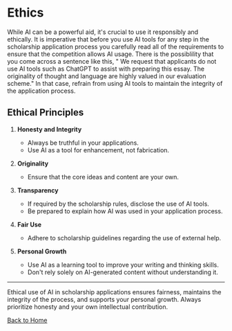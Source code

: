 # Ethics
While AI can be a powerful aid, it's crucial to use it responsibly and ethically. 
It is imperative that before you use AI tools for any step in the scholarship application process you carefully read all of the requirements to ensure that the competition allows AI usage. There is the possiblility that you come across a sentence like this, " We request that applicants do not use AI tools such as ChatGPT to assist with preparing this essay. The originality of thought and language are highly valued in our evaluation scheme."
In that case, refrain from using AI tools to maintain the integrity of the application process. 


## Ethical Principles

1. **Honesty and Integrity**
   - Always be truthful in your applications.
   - Use AI as a tool for enhancement, not fabrication.

2. **Originality**
   - Ensure that the core ideas and content are your own.

3. **Transparency**
   - If required by the scholarship rules, disclose the use of AI tools.
   - Be prepared to explain how AI was used in your application process.

4. **Fair Use**
   - Adhere to scholarship guidelines regarding the use of external help.

5. **Personal Growth**
   - Use AI as a learning tool to improve your writing and thinking skills.
   - Don't rely solely on AI-generated content without understanding it.

  ----

Ethical use of AI in scholarship applications ensures fairness, maintains the integrity of the process, and supports your personal growth. Always prioritize honesty and your own intellectual contribution.

[Back to Home](README.md)
